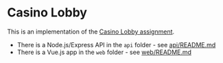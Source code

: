 # Casino Lobby

This is an implementation of the [Casino Lobby assignment](ASSIGNMENT.md).

* There is a Node.js/Express API in the `api` folder - see [api/README.md](api/README.md)
* There is a Vue.js app in the `web` folder - see [web/README.md](web/README.md)

